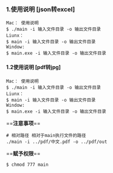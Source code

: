 ### 1.使用说明 [json转excel]

```shell
Mac： 使用说明
$ ./main -i 输入文件目录 -o 输出文件目录
Liunx：
$ main -i 输入文件目录 -o 输出文件目录
Window:
$ main.exe -i 输入文件目录 -o 输出文件目录
```

#### 1.2使用说明 [pdf转jpg]

```shell
Mac： 使用说明
$ ./main -i 输入文件目录 -o 输出文件目录
Liunx：
$ main -i 输入文件目录 -o 输出文件目录
Window:
$ main.exe -i 输入文件目录 -o 输出文件目录
```

==**注意事项**==

```shell
# 相对路径 相对于main执行文件的路径
./main -i ../pdf/中文.pdf -o ../pdf/out  
```

==**赋予权限**==

```shell
$ chmod 777 main
```

